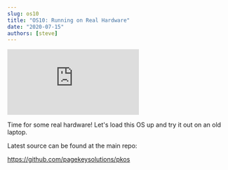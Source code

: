 ```yaml
---
slug: os10
title: "OS10: Running on Real Hardware"
date: "2020-07-15"
authors: [steve]
---
```


<iframe className="youtube-video-player" src="https://www.youtube.com/embed/-V-eKSKwexs" title="YouTube video player" frameBorder="0" allow="accelerometer; autoplay; clipboard-write; encrypted-media; gyroscope; picture-in-picture" allowFullScreen></iframe>

Time for some real hardware! Let's load this OS up and try it out on an old laptop.

<!--truncate-->

Latest source can be found at the main repo:

<https://github.com/pagekeysolutions/pkos>
